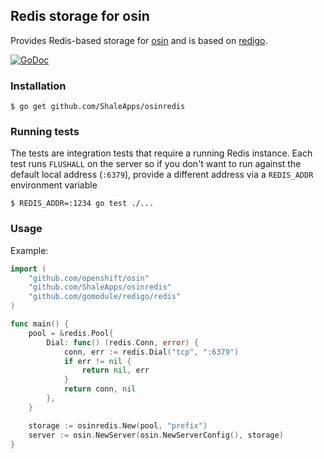 ## Redis storage for osin

Provides Redis-based storage for [osin](https://github.com/openshift/osin) and is based on [redigo](https://github.com/gomodule/redigo).

[![GoDoc](https://godoc.org/github.com/ShaleApps/osinredis?status.svg)](https://godoc.org/github.com/ShaleApps/osinredis)

### Installation

```
$ go get github.com/ShaleApps/osinredis
```

### Running tests

The tests are integration tests that require a running Redis instance. Each test runs `FLUSHALL` on the server so if you don't want to run against the default local address (`:6379`), provide a different address via a `REDIS_ADDR` environment variable
```
$ REDIS_ADDR=:1234 go test ./...
```

### Usage

Example:

```go
import (
	"github.com/openshift/osin"
	"github.com/ShaleApps/osinredis"
	"github.com/gomodule/redigo/redis"
)

func main() {
	pool = &redis.Pool{
		Dial: func() (redis.Conn, error) {
			conn, err := redis.Dial("tcp", ":6379")
			if err != nil {
				return nil, err
			}
			return conn, nil
		},
	}

	storage := osinredis.New(pool, "prefix")
	server := osin.NewServer(osin.NewServerConfig(), storage)
}
```
